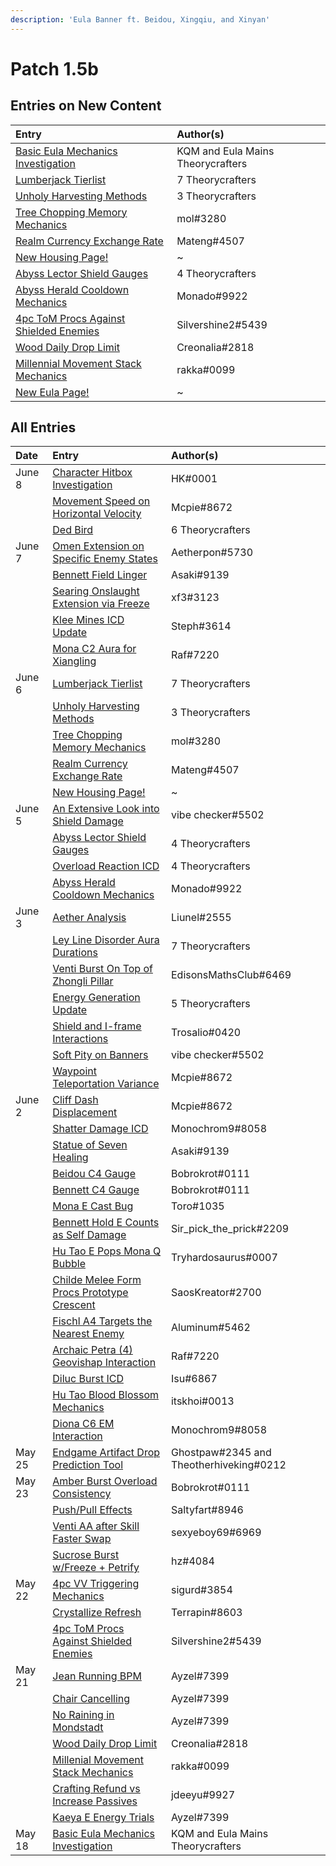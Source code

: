 ```yaml
---
description: 'Eula Banner ft. Beidou, Xingqiu, and Xinyan'
---
```


# Patch 1.5b

## Entries on New Content

| Entry | Author\(s\) |
| :--- | :--- |
| [Basic Eula Mechanics Investigation](../../evidence/characters/cryo/eula.md#basic-eula-mechanics) | KQM and Eula Mains Theorycrafters |
| [Lumberjack Tierlist](../../evidence/mechanics/gameplay-mechanics/housing.md#lumberjack-tier-list) | 7 Theorycrafters |
| [Unholy Harvesting Methods](../../evidence/mechanics/gameplay-mechanics/housing.md#temporary-skill-targets-enabling-unholy-harvesting-methods) | 3 Theorycrafters |
| [Tree Chopping Memory Mechanics](../../evidence/mechanics/gameplay-mechanics/housing.md#tree-chopping-memory-mechanics) | mol\#3280 |
| [Realm Currency Exchange Rate](../../evidence/mechanics/gameplay-mechanics/housing.md#realm-currency-exchange-rate-analysis) | Mateng\#4507 |
| [New Housing Page!](../../mechanics/gameplay-mechanics/housing.md) | ~ |
| [Abyss Lector Shield Gauges](../../evidence/mechanics/enemies/enemy-shields.md#abyss-lector-shield-gauges) | 4 Theorycrafters |
| [Abyss Herald Cooldown Mechanics](../../evidence/mechanics/enemies/enemy-interactions.md#abyss-herald-cooldown-mechanics) | Monado\#9922 |
| [4pc ToM Procs Against Shielded Enemies](../../evidence/mechanics/equipment/artifacts.md#4pc-tom-procs-against-shielded-enemies) | Silvershine2\#5439 |
| [Wood Daily Drop Limit](../../evidence/mechanics/gameplay-mechanics/lifeskills.md#wood-daily-drop-limit) | Creonalia\#2818 |
| [Millennial Movement Stack Mechanics](../../evidence/mechanics/equipment/weapons.md#millenial-movement-stack-mechanics) | rakka\#0099 |
| [New Eula Page!](../../characters/cryo/eula.md) | ~ |


## All Entries

| Date | Entry | Author\(s\) |
| :--- | :--- | :--- |
| June 8 | [Character Hitbox Investigation](../../evidence/mechanics/gameplay-mechanics/movement-and-physics.md#character-hitboxes) | HK\#0001 |
|  | [Movement Speed on Horizontal Velocity](../../evidence/mechanics/gameplay-mechanics/movement-and-physics.md#movement-speed-affects-dashing-horizontal-velocity) | Mcpie\#8672 |
|  | [Ded Bird](../../fluff/miscellaneous-entries.md#ded-bird) | 6 Theorycrafters |
| June 7 | [Omen Extension on Specific Enemy States](../../evidence/characters/hydro/mona.md#omen-extension-on-certain-enemies-in-certain-states) | Aetherpon\#5730 |
|  | [Bennett Field Linger](../../evidence/characters/pyro/bennett.md#bennett-field-linger) | Asaki\#9139 |
|  | [Searing Onslaught Extension via Freeze](../../evidence/characters/pyro/diluc.md#searing-onslaught-extension-via-freeze) | xf3\#3123 |
|  | [Klee Mines ICD Update](../../evidence/characters/pyro/klee.md#klee-mines-icd-update) | Steph\#3614 |
|  | [Mona C2 Aura for Xiangling](../../evidence/characters/hydro/mona.md#c2-mona-aura-for-xiangling) | Raf\#7220 |
| June 6 | [Lumberjack Tierlist](../../evidence/mechanics/gameplay-mechanics/housing.md#lumberjack-tier-list) | 7 Theorycrafters |
|  | [Unholy Harvesting Methods](../../evidence/mechanics/gameplay-mechanics/housing.md#temporary-skill-targets-enabling-unholy-harvesting-methods) | 3 Theorycrafters |
|  | [Tree Chopping Memory Mechanics](../../evidence/mechanics/gameplay-mechanics/housing.md#tree-chopping-memory-mechanics) | mol\#3280 |
|  | [Realm Currency Exchange Rate](../../evidence/mechanics/gameplay-mechanics/housing.md#realm-currency-exchange-rate-analysis) | Mateng\#4507 |
|  | [New Housing Page!](../../mechanics/gameplay-mechanics/housing.md) | ~ |
| June 5 | [An Extensive Look into Shield Damage](../../evidence/mechanics/enemies/enemy-shields.md#an-extensive-look-into-shield-damage) | vibe checker\#5502 |
|  | [Abyss Lector Shield Gauges](../../evidence/mechanics/enemies/enemy-shields.md#abyss-lector-shield-gauges) | 4 Theorycrafters |
|  | [Overload Reaction ICD](../../evidence/mechanics/combat/elemental-reactions/transformative-reactions.md#overload-reaction-icd) | 4 Theorycrafters |
|  | [Abyss Herald Cooldown Mechanics](../../evidence/mechanics/enemies/enemy-interactions.md#abyss-herald-cooldown-mechanics) | Monado\#9922 |
| June 3 | [Aether Analysis](../../evidence/characters/geo/traveler-geo.md#aether-analysis) | Liunel\#2555 |
|  | [Ley Line Disorder Aura Durations](../../evidence/mechanics/combat/ley-line-disorders.md#ley-line-aura-duration) | 7 Theorycrafters |
|  | [Venti Burst On Top of Zhongli Pillar](../../evidence/characters/anemo/venti.md#venti-burst-on-top-of-zhongli-pillar) | EdisonsMathsClub\#6469 |
|  | [Energy Generation Update](../../evidence/mechanics/gameplay-mechanics/attributes/energy.md#energy-generation-update) | 5 Theorycrafters |
|  | [Shield and I-frame Interactions](../../evidence/mechanics/combat/shields.md#shield-and-i-frame-interactions) | Trosalio\#0420 |
|  | [Soft Pity on Banners](../../evidence/mechanics/gacha.md#soft-pity-on-banners) | vibe checker\#5502 |
|  | [Waypoint Teleportation Variance](../../evidence/mechanics/gameplay-mechanics/movement-and-physics.md#waypoint-teleport-variance) | Mcpie\#8672 |
| June 2 | [Cliff Dash Displacement](../../evidence/mechanics/gameplay-mechanics/movement-and-physics.md#cliff-dash-displacement) | Mcpie\#8672 |
|  | [Shatter Damage ICD](../../evidence/mechanics/combat/elemental-reactions/transformative-reactions.md#shatter-damage-icd) | Monochrom9\#8058 |
|  | [Statue of Seven Healing](../../evidence/mechanics/gameplay-mechanics/lifeskills.md#statue-of-seven-healing) | Asaki\#9139 |
|  | [Beidou C4 Gauge](../../evidence/characters/electro/beidou.md#beidou-c4-gauge) | Bobrokrot\#0111 |
|  | [Bennett C4 Gauge](../../evidence/characters/pyro/bennett.md#bennett-c4-gauge) | Bobrokrot\#0111 |
|  | [Mona E Cast Bug](../../evidence/mechanics/gameplay-mechanics/bugs.md#mona-elemental-skill-bug) | Toro\#1035 |
|  | [Bennett Hold E Counts as Self Damage](../../evidence/characters/pyro/bennett.md#bennett-hold-e-counts-as-self-damage) | Sir\_pick\_the\_prick\#2209 |
|  | [Hu Tao E Pops Mona Q Bubble](../../evidence/characters/pyro/hu-tao.md#mona-q-bubble-pops-with-hu-tao-e) | Tryhardosaurus\#0007 |
|  | [Childe Melee Form Procs Prototype Crescent](../../evidence/characters/hydro/tartaglia.md#childe-can-proc-prototype-crescents-passive-in-melee-form) | SaosKreator\#2700 |
|  | [Fischl A4 Targets the Nearest Enemy](../../evidence/characters/electro/fischl.md#fischls-a4-targetting) | Aluminum\#5462 |
|  | [Archaic Petra \(4\) Geovishap Interaction](../../evidence/mechanics/equipment/artifacts.md#geovishap-hatchling-shields-with-4-petra) | Raf\#7220 |
|  | [Diluc Burst ICD](../../evidence/characters/pyro/diluc.md#diluc-burst-icd) | Isu\#6867 |
|  | [Hu Tao Blood Blossom Mechanics](../../evidence/characters/pyro/hu-tao.md#blood-blossom-bb-duration-on-charge-attack-reapplication) | itskhoi\#0013 |
|  | [Diona C6 EM Interaction](../../evidence/characters/cryo/diona.md#diona-field-characteristics) | Monochrom9\#8058 |
| May 25 | [Endgame Artifact Drop Prediction Tool](../../resources/calculators.md#endgame-artifact-drop-prediction-tool) | Ghostpaw\#2345 and Theotherhiveking\#0212 |
| May 23 | [Amber Burst Overload Consistency](../../evidence/characters/pyro/amber.md#amber-burst-overload-consistency) | Bobrokrot\#0111 |
|  | [Push/Pull Effects](../../evidence/mechanics/gameplay-mechanics/movement-and-physics.md#push-pull-effects) | Saltyfart\#8946 |
|  | [Venti AA after Skill Faster Swap](../../evidence/characters/anemo/venti.md#venti-autoattack-after-elemental-skill-faster-switching) | sexyeboy69\#6969 |
|  | [Sucrose Burst w/Freeze + Petrify](../../evidence/characters/anemo/sucrose.md#sucrose-freeze-and-petrify-burst-interaction) | hz\#4084 |
| May 22 | [4pc VV Triggering Mechanics](../../evidence/mechanics/equipment/artifacts.md#4pc-vv-triggering-mechanics) | sigurd\#3854 |
|  | [Crystallize Refresh](../../evidence/mechanics/combat/elemental-reactions/transformative-reactions.md#crystallize-refresh) | Terrapin\#8603 |
|  | [4pc ToM Procs Against Shielded Enemies](../../evidence/mechanics/equipment/artifacts.md#4pc-tom-procs-against-shielded-enemies) | Silvershine2\#5439 |
| May 21 | [Jean Running BPM](../../fluff/miscellaneous-entries.md#jean-running-bpm) | Ayzel\#7399 |
|  | [Chair Cancelling](../../fluff/miscellaneous-entries.md#chair-cancelling) | Ayzel\#7399 |
|  | [No Raining in Mondstadt](../../fluff/miscellaneous-entries.md#no-raining-in-mondstadt) | Ayzel\#7399 |
|  | [Wood Daily Drop Limit](../../evidence/mechanics/gameplay-mechanics/lifeskills.md#wood-daily-drop-limit) | Creonalia\#2818 |
|  | [Millenial Movement Stack Mechanics](../../evidence/mechanics/equipment/weapons.md#millenial-movement-stack-mechanics) | rakka\#0099 |
|  | [Crafting Refund vs Increase Passives](../../evidence/mechanics/gameplay-mechanics/lifeskills.md#crafting-refund-vs-increase-passives) | jdeeyu\#9927 |
|  | [Kaeya E Energy Trials](../../evidence/characters/cryo/kaeya.md#kaeya-e-energy-trials) | Ayzel\#7399 |
| May 18 | [Basic Eula Mechanics Investigation](../../evidence/characters/cryo/eula.md#basic-eula-mechanics) | KQM and Eula Mains Theorycrafters |

